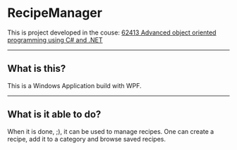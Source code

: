 # RecipeManager

This is project developed in the couse: [62413 Advanced object oriented programming using C# and .NET](http://kurser.dtu.dk/course/62413)

----
## What is this?
This is a Windows Application build with WPF. 

---
## What is it able to do?
When it is done, ;), it can be used to manage recipes. One can create a recipe, add it to a category and browse saved recipes.
 
